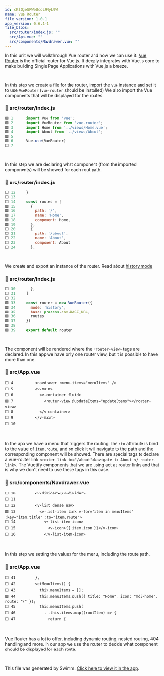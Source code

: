```yaml
---
id: cKlOgeSFWeUcoL9NyL9W
name: Vue Router
file_version: 1.0.1
app_version: 0.6.1-1
file_blobs:
  src/router/index.js: ""
  src/App.vue: ""
  src/components/Navdrawer.vue: ""
---
```


In this unit we will walkthrough Vue router and how we can use it.
[Vue Router](https://router.vuejs.org/) is the official router for Vue.js. It deeply integrates with Vue.js core to make building Single Page Applications with Vue.js a breeze.

<br/>

In this step we create a file for the router, import the `vue` instance and set it to use `VueRouter` (`vue-router` should be installed)
We also import the Vue components that will be displayed for the routes.
<!-- NOTE-swimm-snippet: the lines below link your snippet to Swimm -->
### 📄 src/router/index.js
```javascript
🟩 1      import Vue from 'vue';
🟩 2      import VueRouter from 'vue-router';
🟩 3      import Home from '../views/Home.vue';
🟩 4      import About from '../views/About';
🟩 5      
🟩 6      Vue.use(VueRouter)
⬜ 7      
```

<br/>

In this step we are declaring what component (from the imported components) will be showed for each rout path.
<!-- NOTE-swimm-snippet: the lines below link your snippet to Swimm -->
### 📄 src/router/index.js
```javascript
⬜ 12     }
⬜ 13     
⬜ 14     const routes = [
🟩 15       {
🟩 16         path: '/',
🟩 17         name: 'Home',
🟩 18         component: Home,
🟩 19       },
⬜ 20       {
⬜ 21         path: '/about',
⬜ 22         name: 'About',
⬜ 23         component: About
⬜ 24       },
```

<br/>

We create and export an instance of the router.
Read about [history mode](https://router.vuejs.org/guide/essentials/history-mode.html)
<!-- NOTE-swimm-snippet: the lines below link your snippet to Swimm -->
### 📄 src/router/index.js
```javascript
⬜ 30       },
⬜ 31     ]
⬜ 32     
🟩 33     const router = new VueRouter({
🟩 34       mode: 'history',
🟩 35       base: process.env.BASE_URL,
🟩 36       routes
🟩 37     })
🟩 38     
🟩 39     export default router
```

<br/>

The component will be rendered where the `<router-view>` tags are declared. In this app we have only one router view, but it is possible to have more than one.
<!-- NOTE-swimm-snippet: the lines below link your snippet to Swimm -->
### 📄 src/App.vue
```vue
⬜ 4          <navdrawer :menu-items="menuItems" />
⬜ 5          <v-main>
⬜ 6            <v-container fluid>
🟩 7              <router-view @updateItems="updateItems"></router-view>
⬜ 8            </v-container>
⬜ 9          </v-main>
⬜ 10     
```

<br/>

In the app we have a menu that triggers the routing
The `:to` attribute is bind to the value of `item.route`,  and on click it will navigate to the path and the corresponding component will be showed.
There are special tags to declare a vue-router link `<router-link to="/about">Navigate to About </ router-link>`. The Vuetify components that we are using act as router links and that is why we don't need to use these tags in this case.
<!-- NOTE-swimm-snippet: the lines below link your snippet to Swimm -->
### 📄 src/components/Navdrawer.vue
```vue
⬜ 10         <v-divider></v-divider>
⬜ 11     
⬜ 12         <v-list dense nav>
🟩 13           <v-list-item link v-for="item in menuItems" :key="item.title" :to="item.route">
⬜ 14             <v-list-item-icon>
⬜ 15               <v-icon>{{ item.icon }}</v-icon>
⬜ 16             </v-list-item-icon>
```

<br/>

In this step we setting the values for the menu, including the route path.
<!-- NOTE-swimm-snippet: the lines below link your snippet to Swimm -->
### 📄 src/App.vue
```vue
⬜ 41         },
⬜ 42         setMenuItems() {
⬜ 43           this.menuItems = [];
🟩 44           this.menuItems.push({ title: "Home", icon: "mdi-home", route: "/" });
⬜ 45           this.menuItems.push(
⬜ 46             ...this.items.map((rootItem) => {
⬜ 47               return {
```

<br/>

Vue Router has a lot to offer, including dynamic routing, nested routing, 404 handling and more.
In our app we use the router to decide what component should be displayed for each route.


<br/>

This file was generated by Swimm. [Click here to view it in the app](https://app.swimm.io/#/repos/DvJKcoPbOxqDEprL3Lun/docs/cKlOgeSFWeUcoL9NyL9W).